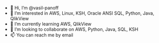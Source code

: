 - 👋 Hi, I’m @vasil-panoff
- 👀 I’m interested in AWS, Linux, KSH, Oracle ANSI SQL, Python, Java, QlikView
- 🌱 I’m currently learning AWS, QlikView
- 💞️ I’m looking to collaborate on AWS, Python, Java, SQL, KSH
- 📫 You can reach me by email 

<!---
vasil-panoff/vasil-panoff is a ✨ special ✨ repository because its `README.md` (this file) appears on your GitHub profile.
You can click the Preview link to take a look at your changes.
--->

